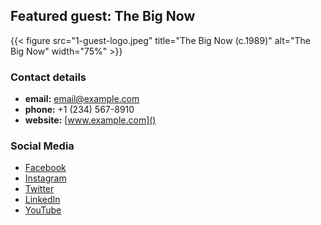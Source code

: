 ## Featured guest: The Big Now

{{< figure src="1-guest-logo.jpeg" title="The Big Now (c.1989)" alt="The Big Now" width="75%" >}}

### Contact details

- **email:** [email@example.com](mailto:)
- **phone:** +1 (234) 567-8910
- **website:** [www.example.com]()

### Social Media

- [Facebook]()
- [Instagram]()
- [Twitter]()
- [LinkedIn]()
- [YouTube]()

